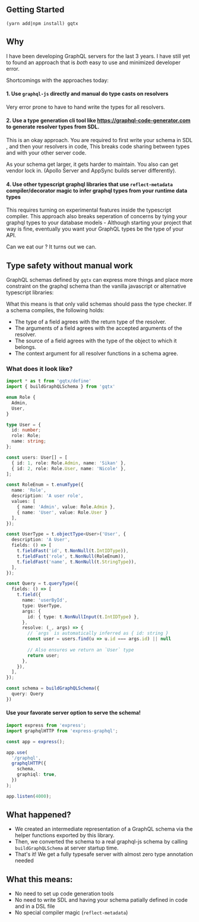 ## Getting Started

`(yarn add|npm install) gqtx`

## Why
I have been developing GraphQL servers for the last 3 years. I have still yet to found an approach that is *both* easy to use and minimized developer error.

Shortcomings with the approaches today:

#### 1. Use `graphql-js` directly and manual do type casts on resolvers 
Very error prone to have to hand write the types for all resolvers. 

#### 2. Use a type generation cli tool like https://graphql-code-generator.com to generate resolver types from SDL. 

This is an okay approach. You are required to first write your schema in SDL , and then your resolvers in code, This breaks code sharing between types and with your other server code. 

As your schema get larger, it gets harder to maintain. You also can get vendor lock in. (Apollo Server and AppSync builds server differently).

#### 4. Use other typescript graphql libraries that use `reflect-metadata` compiler/decorator magic to infer graphql types from your runtime data types 
This requires turning on experimental features inside the typescript compiler. This approach also breaks seperation of concerns by tying your graphql types to your database models - Although starting your project that way is fine, eventually you want your GraphQL types be the type of your API. 

Can we eat our ? It turns out we can.

## Type safety without manual work
GraphQL schemas defined by `gqtx` can express more things and place more constraint on the graphql schema than the vanilla javascript or alternative typescript libraries: 

What this means is that only valid schemas should pass the type checker. If a schema compiles, the following holds:

- The type of a field agrees with the return type of the resolver.
- The arguments of a field agrees with the accepted arguments of the resolver.
- The source of a field agrees with the type of the object to which it belongs.
- The context argument for all resolver functions in a schema agree.

### What does it look like?

```ts
import * as t from 'gqtx/define'
import { buildGraphQLSchema } from 'gqtx'

enum Role {
  Admin,
  User,
}

type User = {
  id: number;
  role: Role;
  name: string;
};

const users: User[] = [
  { id: 1, role: Role.Admin, name: 'Sikan' },
  { id: 2, role: Role.User, name: 'Nicole' },
];

const RoleEnum = t.enumType({
  name: 'Role',
  description: 'A user role',
  values: [
    { name: 'Admin', value: Role.Admin }, 
    { name: 'User', value: Role.User }
  ],
});

const UserType = t.objectType<User>('User', {
  description: 'A User',
  fields: () => [
    t.fieldFast('id', t.NonNull(t.IntIDType)),
    t.fieldFast('role', t.NonNull(RoleEnum)),
    t.fieldFast('name', t.NonNull(t.StringType)),
  ],
});

const Query = t.queryType({
  fields: () => [
    t.field({
      name: 'userById',
      type: UserType,
      args: {
        id: { type: t.NonNullInput(t.IntIDType) },
      },
      resolve: (_, args) => {
        // `args` is automatically inferred as { id: string }
        const user = users.find(u => u.id === args.id) || null
        
        // Also ensures we return an `User` type
        return user;
      },
    }),
  ],
});

const schema = buildGraphQLSchema({
  query: Query
})
```

#### Use your favorate server option to serve the schema!

```ts
import express from 'express';
import graphqlHTTP from 'express-graphql';

const app = express();

app.use(
  '/graphql',
  graphqlHTTP({
    schema,
    graphiql: true,
  })
);

app.listen(4000);
```

## What happened?
- We created an intermediate representation of a GraphQL schema via the helper functions exported by this library. 
- Then, we converted the schema to a real graphql-js schema by calling `buildGraphQLSchema` at server startup time. 
- That's it! We get a fully typesafe server with almost zero type annotation needed

## What this means: 
- No need to set up code generation tools
- No need to write SDL and having your schema patially defined in code and in a DSL file
- No special compiler magic (`reflect-metadata`)